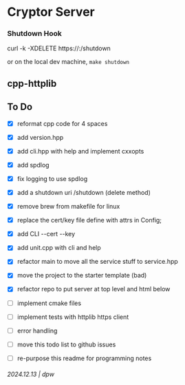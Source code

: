 # Cryptor Server


### Shutdown Hook

curl -k -XDELETE https://<host>:<port>/shutdown

or on the local dev machine, `make shutdown`

## cpp-httplib

## To Do

* [x] reformat cpp code for 4 spaces
* [x] add version.hpp
* [x] add cli.hpp with help and implement cxxopts
* [x] add spdlog 
* [x] fix logging to use spdlog
* [x] add a shutdown uri /shutdown (delete method)
* [x] remove brew from makefile for linux
* [x] replace the cert/key file define with attrs in Config; 
* [x] add CLI --cert <file> --key <file>
* [x] add unit.cpp with cli and help
* [x] refactor main to move all the service stuff to service.hpp
* [x] move the project to the starter template (bad)
* [x] refactor repo to put server at top level and html below
* [ ] implement cmake files 
* [ ] implement tests with httplib https client
* [ ] error handling
* [ ] move this todo list to github issues
* [ ] re-purpose this readme for programming notes


###### 2024.12.13 | dpw
